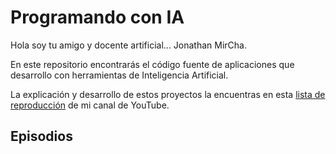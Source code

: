 # Programando con IA

Hola soy tu amigo y docente artificial... Jonathan MirCha.

En este repositorio encontrarás el código fuente de aplicaciones que desarrollo con herramientas de Inteligencia Artificial.

La explicación y desarrollo de estos proyectos la encuentras en esta [lista de reproducción](https://www.youtube.com/playlist?list=PLvq-jIkSeTUZTQRwNFcJqHX9UzHJTvERx) de mi canal de YouTube.

## Episodios

